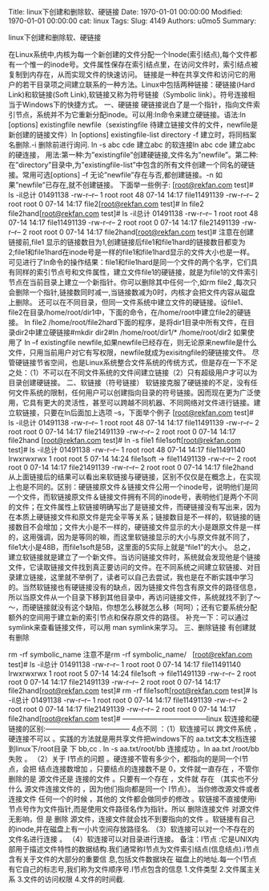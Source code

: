 Title: linux下创建和删除软、硬链接
Date: 1970-01-01 00:00:00
Modified: 1970-01-01 00:00:00
cat: linux
Tags: 
Slug: 4149
Authors: u0mo5 
Summary: 


linux下创建和删除软、硬链接



在Linux系统中,内核为每一个新创建的文件分配一个Inode(索引结点),每个文件都有一个惟一的inode号。文件属性保存在索引结点里，在访问文件时，索引结点被复制到内存在，从而实现文件的快速访问。
链接是一种在共享文件和访问它的用户的若干目录项之间建立联系的一种方法。Linux中包括两种链接：硬链接(Hard Link)和软链接(Soft Link),软链接又称为符号链接（Symbolic link）。符号连接相当于Windows下的快捷方式。
一、硬链接
硬链接说白了是一个指针，指向文件索引节点，系统并不为它重新分配inode。可以用:ln命令来建立硬链接。语法:ln [options] existingfile newfile（sexistingfile 待建立链接文件的文件，newfile是新创建的链接文件）ln [options] existingfile-list directory
-f 建立时，将同档案名删除.-i 删除前进行询问.
ln -s abc cde 建立abc 的软连接ln abc cde 建立abc的硬连接，
用法:第一种:为”existingfile”创建硬链接,文件名为”newfile”。第二种:在”directory”目录中,为”existingfile-list”中包含的所有文件创建一个同名的硬链接。常用可选[options] –f 无论”newfile”存在与否,都创建链接。-n 如果”newfile”已存在,就不创建链接。
下面举一些例子:
[root@rekfan.com test]# ls -il总计 01491138 -rw-r–r– 1 root root 48 07-14 14:17 file11491139 -rw-r–r– 2 root root 0 07-14 14:17 file2[root@rekfan.com test]# ln file2 file2hand[root@rekfan.com test]# ls -il总计 01491138 -rw-r–r– 1 root root 48 07-14 14:17 file11491139 -rw-r–r– 2 root root 0 07-14 14:17 file21491139 -rw-r–r– 2 root root 0 07-14 14:17 file2hand[root@rekfan.com test]#
注意在创建链接前,file1 显示的链接数目为1,创建链接后file1和file1hard的链接数目都变为2;file1和file1hard在inode号是一样的file1和file1hard显示的文件大小也是一样。可见进行了ln命令的操作结果：file1和file1hard是同一个文件的两个名字，它们具有同样的索引节点号和文件属性，建立文件file1的硬链接，就是为file1的文件索引节点在当前目录上建立一个新指针。你可以删除其中任何一个,如rm file2 ,每次只会删除一个指针,链接数同时减一,当链接数减为0时，内核才会把文件内容从磁盘上删除。
还可以在不同目录，但同一文件系统中建立文件的硬链接。设file1、file2在目录/home/root/dir1中，下面的命令，在/home/root中建立file2的硬链接。
ln file2 /home/root/file2hard下面的程序，是将dir1目录中所有文件，在目录dir2中建立硬链接#mkdir dir2#ln /home/root/dir1/* /home/root/dir2
如果使用了 ln –f existingfile newfile,如果newfile已经存在，则无论原来newfile是什么文件，只用当前用户对它有写权限，newfile就成为exisitngfile的硬链接文件。
尽管硬链接节省空间，也是Linux系统整合文件系统的传统方式，但是存在一下不足之处：（1）不可以在不同文件系统的文件间建立链接（2）只有超级用户才可以为目录创建硬链接。
二、软链接（符号链接）
软链接克服了硬链接的不足，没有任何文件系统的限制，任何用户可以创建指向目录的符号链接。因而现在更为广泛使用，它具有更大的灵活性，甚至可以跨越不同机器、不同网络对文件进行链接。建立软链接，只要在ln后面加上选项 –s，下面举个例子
[root@rekfan.com test]# ls -il总计 01491138 -rw-r–r– 1 root root 48 07-14 14:17 file11491139 -rw-r–r– 2 root root 0 07-14 14:17 file21491139 -rw-r–r– 2 root root 0 07-14 14:17 file2hand
[root@rekfan.com test]# ln -s file1 file1soft[root@rekfan.com test]# ls -il总计 01491138 -rw-r–r– 1 root root 48 07-14 14:17 file11491140 lrwxrwxrwx 1 root root 5 07-14 14:24 file1soft -&gt; file11491139 -rw-r–r– 2 root root 0 07-14 14:17 file21491139 -rw-r–r– 2 root root 0 07-14 14:17 file2hand
从上面链接后的结果可以看出来软链接与硬链接，区别不仅仅是在概念上，在实现上也是不同的。区别：硬链接原文件＆链接文件公用一个inode号，说明他们是同一个文件，而软链接原文件＆链接文件拥有不同的inode号，表明他们是两个不同的文件；在文件属性上软链接明确写出了是链接文件，而硬链接没有写出来，因为在本质上硬链接文件和原文件是完全平等关系；链接数目是不一样的，软链接的链接数目不会增加；文件大小是不一样的，硬链接文件显示的大小是跟原文件是一样的，这用强调，因为是等同的嘛，而这里软链接显示的大小与原文件就不同了，file1大小是48B，而file1soft是5B，这里面的5实际上就是“file1”的大小。
总之，建立软链接就是建立了一个新文件。当访问链接文件时，系统就会发现他是个链接文件，它读取链接文件找到真正要访问的文件。在不同系统之间建立软链接、对目录建立链接，这里就不举例了，读者可以自己去尝试，我也是在不断实践中学习的。当然软链接也有硬链接没有的缺点，因为链接文件包含有原文件的路径信息，所以当原文件从一个目录下移到其他目录中，再访问链接文件，系统就找不到了～～，而硬链接就没有这个缺陷，你想怎么移就怎么移（呵呵）；还有它要系统分配额外的空间用于建立新的索引节点和保存原文件的路径。
补充一下：可以通过symlink来查看链接文件，可以用 man symlink来学习。
三、删除链接
有创建就有删除

rm -rf symbolic_name 注意不是rm -rf symbolic_name/
 
[root@rekfan.com test]# ls -il总计 01491138 -rw-r–r– 1 root root 0 07-14 14:17 file11491140 lrwxrwxrwx 1 root root 5 07-14 14:24 file1soft -&gt; file11491139 -rw-r–r– 2 root root 0 07-14 14:17 file21491139 -rw-r–r– 2 root root 0 07-14 14:17 file2hand[root@rekfan.com test]# rm -rf file1soft[root@rekfan.com test]# ls -il总计 01491138 -rw-r–r– 1 root root 0 07-14 14:17 file11491139 -rw-r–r– 2 root root 0 07-14 14:17 file21491139 -rw-r–r– 2 root root 0 07-14 14:17 file2hand[root@rekfan.com test]#
————————————linux 软连接和硬链接的区别:————————————
4点不同 ：（1）软连接可以 跨文件系统 ，硬连接不可以 。实践的方法就是用共享文件把windows下的 aa.txt文本文档连接到linux下/root目录 下 bb,cc . ln -s aa.txt/root/bb 连接成功 。ln aa.txt /root/bb 失败 。
（2）关于 I节点的问题 。硬连接不管有多少个，都指向的是同一个I节点，会把 结点连接数增加 ，只要结点的连接数不是 0，文件就一直存在 ，不管你删除的是
源文件还是 连接的文件 。只要有一个存在 ，文件就 存在 （其实也不分什么 源文件连接文件的 ，因为他们指向都是同一个 I节点）。 当你修改源文件或者连接文件
任何一个的时候 ，其他的 文件都会做同步的修改 。软链接不直接使用i节点号作为文件指针,而是使用文件路径名作为指针。所以 删除连接文件 对源文件无影响，但
是 删除 源文件，连接文件就会找不到要指向的文件 。软链接有自己的inode,并在磁盘上有一小片空间存放路径名.
（3）软连接可以对一个不存在的文件名进行连接 。
（4）软连接可以对目录进行连接。
备注：I节点 :它是UNIX内部用于描述文件特性的数据结构.我们通常称I节点为文件索引结点(信息结点).i节点 含有关于文件的大部分的重要信 息,包括文件数据块在
磁盘上的地址.每一个I节点有它自己的标志号,我们称为文件顺序号.I节点包含的信息 1.文件类型 2.文件属主关系 3.文件的访问权限 4.文件的时间截.




 
 


